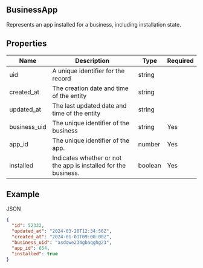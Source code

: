 ## BusinessApp

Represents an app installed for a business, including installation state.

## Properties

| Name | Description | Type | Required |
| --- | --- | --- | --- |
| uid | A unique identifier for the record | string |  |
| created_at | The creation date and time of the entity | string |  |
| updated_at | The last updated date and time of the entity | string |  |
| business_uid | The unique identifier of the business | string | Yes |
| app_id | The unique identifier of the app. | number | Yes |
| installed | Indicates whether or not the app is installed for the business. | boolean | Yes |

## Example

JSON

```json
{
  "id": 52332,
  "updated_at": "2024-03-20T12:34:56Z",
  "created_at": "2024-01-01T09:00:00Z",
  "business_uid": "asdqwe234gbaqghg23",
  "app_id": 654,
  "installed": true
}
```